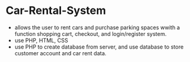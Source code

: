 # Car-Rental-System
* allows the user to rent cars and purchase parking spaces wwith a function shopping cart, checkout, and login/register system.
* use PHP, HTML, CSS
* use PHP to create database from server, and use database to store customer account and car rent data.
